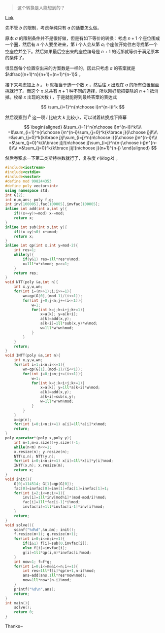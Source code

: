 > 这个转换是人能想到的？

[Link](https://codeforces.com/contest/1528/problem/F)

先不管 $b$ 的限制，考虑单纯只有 $a$ 的话要怎么做。

原本 $a$ 的限制条件并不是很好做，但是有如下等价的转换：考虑 $n+1$ 个座位围成一个圈，然后有 $n$ 个人要坐进来，第 $i$ 个人会从第 $a_i$ 个座位开始往右寻找第一个空座位并坐下。然后如果最后空出来的座位编号是 $n+1$ 的话那就等价于满足原本的条件了。

很显然每个位置空出来的方案数是一样的，因此只考虑 $a$ 的答案就是 $\dfrac{(n+1)^n}{n+1}=(n+1)^{n-1}$ 。

接下来考虑加上 $b$ 。 $b$ 就相当于选一个数 $x$ ，然后往 $x$ 出现在 $a$ 的所有位置里面挑就行了。而这个 $x$ 总共有 $n+1$ 种不同的选择，所以刚好能把要除的 $n+1$ 抵消掉。枚举 $x$ 出现的次数 $i$ ，于是就能得到最终答案的表达式

$$
\sum_{i=1}^n{n\choose i}n^{n-i}i^k
$$

然后观察到 $i^k$ 这一项 $i$ 比较大 $k$ 比较小，可以试着转换成下降幂

$$
\begin{aligned}
&\sum_{i=1}^n{n\choose i}n^{n-i}i^k\\\\
=&\sum_{i=1}^n{n\choose i}n^{n-i}\sum_{j=0}^k{k\brace j}{i\choose j}j!\\\\
=&\sum_{j=0}^k{k\brace j}j!\sum_{i=j}^n{n\choose i}{i\choose j}n^{n-i}\\\\
=&\sum_{j=0}^k{k\brace j}j!{n\choose j}\sum_{i=j}^n{n-j\choose i-j}n^{n-i}\\\\
=&\sum_{j=0}^k{k\brace j}j!{n\choose j}(n+1)^{n-j}
\end{aligned}
$$

然后卷积求一下第二类斯特林数就行了，复杂度 $\mathcal O(k\log k)$ 。

```cpp
#include<iostream>
#include<cstdio>
#include<vector>
#define mod 998244353
#define poly vector<int>
using namespace std;
int G[2];
int n,m,ans; poly f,g;
int inv[100005],fac[100005],invfac[100005];
inline int add(int x,int y){
	if((x+=y)>=mod) x-=mod;
	return x;
}
inline int sub(int x,int y){
	if((x-=y)<0) x+=mod;
	return x;
}
inline int qp(int x,int y=mod-2){
	int res=1;
	while(y){
		if(y&1) res=1ll*res*x%mod;
		x=1ll*x*x%mod; y>>=1;
	}
	return res;
}
void NTT(poly &a,int n){
	int x,y,w,wn;
	for(int i=(n>>1);i;i>>=1){
		wn=qp(G[0],(mod-1)/(i<<1));
		for(int j=0;j<n;j+=(i<<1)){
			w=1;
			for(int k=j;k<i+j;k+=1){
				x=a[k]; y=a[k+i];
				a[k]=add(x,y);
				a[k+i]=1ll*sub(x,y)*w%mod;
				w=1ll*w*wn%mod;
			}
		}
	}
	return;
}
void INTT(poly &a,int n){
	int x,y,w,wn;
	for(int i=1;i<n;i<<=1){
		wn=qp(G[1],(mod-1)/(i<<1));
		for(int j=0;j<n;j+=(i<<1)){
			w=1;
			for(int k=j;k<i+j;k+=1){
				x=a[k]; y=1ll*a[k+i]*w%mod;
				a[k]=add(x,y);
				a[k+i]=sub(x,y);
				w=1ll*w*wn%mod;
			}
		}
	}
	x=qp(n);
	for(int i=0;i<n;i+=1) a[i]=1ll*a[i]*x%mod;
	return;
}
poly operator*(poly x,poly y){
	int n=1,m=x.size()+y.size()-1;
	while(n<m) n<<=1;
	x.resize(n); y.resize(n);
	NTT(x,n); NTT(y,n);
	for(int i=0;i<n;i+=1) x[i]=1ll*x[i]*y[i]%mod;
	INTT(x,n); x.resize(m);
	return x;
}
void init(){
	G[0]=114514; G[1]=qp(G[0]);
	fac[0]=invfac[0]=inv[1]=fac[1]=invfac[1]=1;
	for(int i=2;i<=m;i+=1){
		inv[i]=1ll*inv[mod%i]*(mod-mod/i)%mod;
		fac[i]=1ll*fac[i-1]*i%mod;
		invfac[i]=1ll*invfac[i-1]*inv[i]%mod;
	}
	return;
}
void solve(){
	scanf("%d%d",&n,&m); init();
	f.resize(m+1); g.resize(m+1);
	for(int i=0;i<=m;i+=1){
		if(i&1) f[i]=sub(0,invfac[i]);
		else f[i]=invfac[i];
		g[i]=1ll*qp(i,m)*invfac[i]%mod;
	}
	int now=1; f=f*g;
	for(int i=0;i<=m&&i<=n;i+=1){
		int res=1ll*f[i]*qp(n+1,n-i)%mod;
		ans=add(ans,1ll*res*now%mod);
		now=1ll*now*(n-i)%mod;
	}
	printf("%d\n",ans);
	return;
}
int main(){
	solve();
	return 0;
}
```

Thanks~